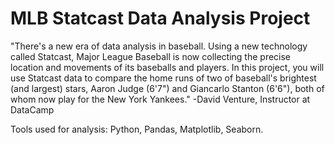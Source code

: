 # MLB Statcast Data Analysis Project

"There's a new era of data analysis in baseball. Using a new technology called Statcast, Major League Baseball is now collecting the precise location and movements of its baseballs and players. In this project, you will use Statcast data to compare the home runs of two of baseball's brightest (and largest) stars, Aaron Judge (6'7") and Giancarlo Stanton (6'6"), both of whom now play for the New York Yankees." -David Venture, Instructor at DataCamp

Tools used for analysis: Python, Pandas, Matplotlib, Seaborn.
